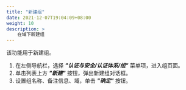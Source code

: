 ```yaml
---
title: "新建组"
date: 2021-12-07T19:04:09+08:00
weight: 10
description: >
    在域下新建组
---
```


该功能用于新建组。

1. 在左侧导航栏，选择 **_"认证与安全/认证体系/组"_** 菜单项，进入组页面。
2. 单击列表上方 **_"新建"_** 按钮，弹出新建组对话框。
2. 设置组名称、备注信息、域，单击 **_"确定"_** 按钮。